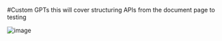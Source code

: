 #Custom GPTs this will cover structuring APIs from the document page to testing

![image](https://github.com/TreadSoftly/Projects/assets/121847455/788a3e89-3f25-4f47-b7c5-00562398264d)
